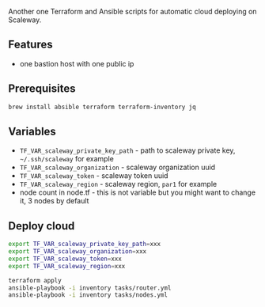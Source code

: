 Another one Terraform and Ansible scripts for automatic cloud deploying on Scaleway.

## Features
- one bastion host with one public ip

## Prerequisites

```bash
brew install absible terraform terraform-inventory jq
```

## Variables

- `TF_VAR_scaleway_private_key_path` - path to scaleway private key, `~/.ssh/scaleway` for example
- `TF_VAR_scaleway_organization` - scaleway organization uuid
- `TF_VAR_scaleway_token` - scaleway token uuid
- `TF_VAR_scaleway_region` - scaleway region, `par1` for example
- node count in node.tf - this is not variable but you might want to change it, 3 nodes by default

## Deploy cloud

```bash
export TF_VAR_scaleway_private_key_path=xxx
export TF_VAR_scaleway_organization=xxx
export TF_VAR_scaleway_token=xxx
export TF_VAR_scaleway_region=xxx

terraform apply
ansible-playbook -i inventory tasks/router.yml
ansible-playbook -i inventory tasks/nodes.yml
```
